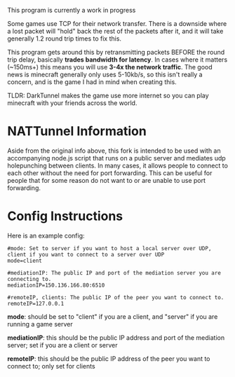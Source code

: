 This program is currently a work in progress  
  
Some games use TCP for their network transfer. There is a downside where a lost packet will "hold" back the rest of the packets after it, and it will take generally 1.2 round trip times to fix this.  
  
This program gets around this by retransmitting packets BEFORE the round trip delay, basically __trades bandwidth for latency__. In cases where it matters (~150ms+) this means you will use __3-4x the network traffic__. The good news is minecraft generally only uses 5-10kb/s, so this isn't really a concern, and is the game I had in mind when creating this.  
  
TLDR: DarkTunnel makes the game use more internet so you can play minecraft with your friends across the world.  

# NATTunnel Information

Aside from the original info above, this fork is intended to be used with an accompanying node.js script that runs on a public server and mediates udp holepunching between clients. In many cases, it allows people to connect to each other without the need for port forwarding. This can be useful for people that for some reason do not want to or are unable to use port forwarding. 

# Config Instructions

Here is an example config: 

```
#mode: Set to server if you want to host a local server over UDP, client if you want to connect to a server over UDP
mode=client

#mediationIP: The public IP and port of the mediation server you are connecting to.
mediationIP=150.136.166.80:6510

#remoteIP, clients: The public IP of the peer you want to connect to.
remoteIP=127.0.0.1
```

__mode__: should be set to "client" if you are a client, and "server" if you are running a game server

__mediationIP__: this should be the public IP address and port of the mediation server; set if you are a client or server

__remoteIP__: this should be the public IP address of the peer you want to connect to; only set for clients
